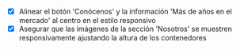- [x] Alinear el botón 'Conócenos' y la información 'Más de años en el mercado' al centro en el estilo responsivo
- [x] Asegurar que las imágenes de la sección 'Nosotros' se muestren responsivamente ajustando la altura de los contenedores
